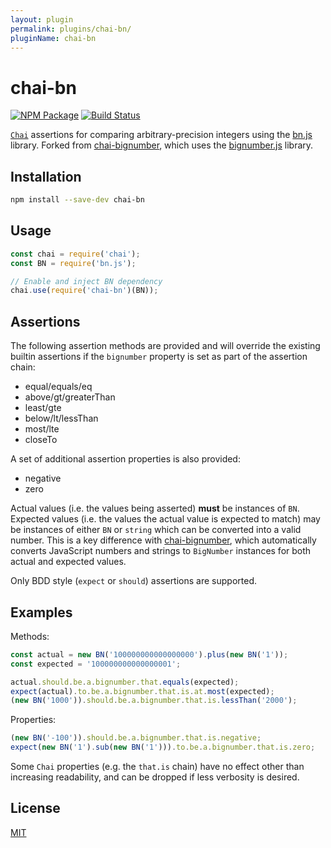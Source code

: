 ```yaml
---
layout: plugin
permalink: plugins/chai-bn/
pluginName: chai-bn
---
```


# chai-bn

[![NPM Package](https://img.shields.io/npm/v/chai-bn.svg?style=flat-square)](https://www.npmjs.org/package/chai-bn)
[![Build Status](https://travis-ci.com/ZeppelinSolutions/chai-bn.svg?branch=master)](https://travis-ci.com/ZeppelinSolutions/chai-bn)

[`Chai`](https://www.chaijs.com/) assertions for comparing arbitrary-precision integers using the [bn.js](https://github.com/indutny/bn.js) library. Forked from [chai-bignumber](https://github.com/asmarques/chai-bignumber), which uses the [bignumber.js](https://github.com/MikeMcl/bignumber.js) library.

## Installation

```bash
npm install --save-dev chai-bn
```

## Usage

```javascript
const chai = require('chai');
const BN = require('bn.js');

// Enable and inject BN dependency
chai.use(require('chai-bn')(BN));
```

## Assertions

The following assertion methods are provided and will override the existing builtin assertions if the `bignumber` property is set as part of the assertion chain:
- equal/equals/eq
- above/gt/greaterThan
- least/gte
- below/lt/lessThan
- most/lte
- closeTo

A set of additional assertion properties is also provided:
- negative
- zero

Actual values (i.e. the values being asserted) **must** be instances of `BN`. Expected values (i.e. the values the actual value is expected to match) may be instances of either `BN` or `string` which can be converted into a valid number. This is a key difference with [chai-bignumber](https://github.com/asmarques/chai-bignumber), which automatically converts JavaScript numbers and strings to `BigNumber` instances for both actual and expected values.

Only BDD style (`expect` or `should`) assertions are supported.

## Examples

Methods:

```javascript
const actual = new BN('100000000000000000').plus(new BN('1'));
const expected = '100000000000000001';

actual.should.be.a.bignumber.that.equals(expected);
expect(actual).to.be.a.bignumber.that.is.at.most(expected);
(new BN('1000')).should.be.a.bignumber.that.is.lessThan('2000');
```

Properties:

```javascript
(new BN('-100')).should.be.a.bignumber.that.is.negative;
expect(new BN('1').sub(new BN('1'))).to.be.a.bignumber.that.is.zero;
```

Some `Chai` properties (e.g. the `that.is` chain) have no effect other than increasing readability, and can be dropped if less verbosity is desired.

## License

[MIT](LICENSE)
